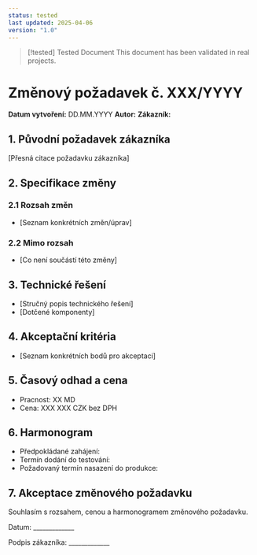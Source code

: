 ```yaml
---
status: tested
last updated: 2025-04-06
version: "1.0"
---
```

> [!tested] Tested Document
> This document has been validated in real projects.
# Změnový požadavek č. XXX/YYYY

**Datum vytvoření:** DD.MM.YYYY
**Autor:**
**Zákazník:**

## 1. Původní požadavek zákazníka

[Přesná citace požadavku zákazníka]

## 2. Specifikace změny

### 2.1 Rozsah změn

- [Seznam konkrétních změn/úprav]

### 2.2 Mimo rozsah

- [Co není součástí této změny]

## 3. Technické řešení

- [Stručný popis technického řešení]
- [Dotčené komponenty]

## 4. Akceptační kritéria

- [Seznam konkrétních bodů pro akceptaci]

## 5. Časový odhad a cena

- Pracnost: XX MD
- Cena: XXX XXX CZK bez DPH

## 6. Harmonogram

- Předpokládané zahájení:
- Termín dodání do testování:
- Požadovaný termín nasazení do produkce:

## 7. Akceptace změnového požadavku

Souhlasím s rozsahem, cenou a harmonogramem změnového požadavku.

Datum: _____________

Podpis zákazníka: _____________
